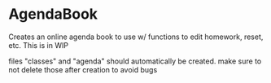 # AgendaBook
Creates an online agenda book to use w/ functions to edit homework, reset, etc. This is in WIP

files "classes" and "agenda" should automatically be created. make sure to not delete those after creation to avoid bugs
